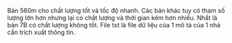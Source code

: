 Bản 560m cho chất lượng tốt và tốc độ nhanh. Các bản khác tuy có tham số lượng lớn hơn nhưng lại có chất lượng và thời gian kém hơn nhiều.
Nhất là bản 7B có chất lượng không tốt.
File txt là file dữ liệu của 1 mô tả của 1 nhà cần trích xuất thông tin.
